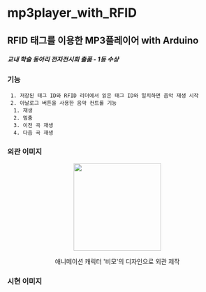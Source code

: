 # mp3player_with_RFID
## RFID 태그를 이용한 MP3플레이어 with Arduino
##### 교내 학술 동아리 전자전시회 출품 - 1등 수상

### 기능

```
 1. 저장된 태그 ID와 RFID 리더에서 읽은 태그 ID와 일치하면 음악 재생 시작
 2. 아날로그 버튼을 사용한 음악 컨트롤 기능
  1. 재생
  2. 멈춤
  3. 이전 곡 재생
  4. 다음 곡 재생
```
### 외관 이미지

<p align="center"><img src="https://www.google.com/imgres?imgurl=https%3A%2F%2Fmblogthumb-phinf.pstatic.net%2FMjAxOTExMTRfMTcg%2FMDAxNTczNzEzNDIwMzkx.NtThUWxkOC4HvPQeHiEnhifFhrP2UOFgvEf3iOg21M8g.PaBwdhsT-CI9mddL5zTFTGEWfNm2Dsql5WNl6MjbiP8g.JPEG.silverwingkj%2FBIMO_%25EB%25B9%2584%25EB%25AA%25A8.jpg%3Ftype%3Dw800&imgrefurl=https%3A%2F%2Fm.blog.naver.com%2Fsilverwingkj%2F221707685573&tbnid=09KIuhUOkJXf8M&vet=12ahUKEwiMxIDyp4vxAhXwzIsBHZyvAGwQMygCegUIARDRAQ..i&docid=-dm2z9ID6aJ1tM&w=596&h=817&q=%EB%B9%84%EB%AA%A8&ved=2ahUKEwiMxIDyp4vxAhXwzIsBHZyvAGwQMygCegUIARDRAQ" width=200></p>
<p align="center"> 애니메이션 캐릭터 '비모'의 디자인으로 외관 제작 </p>


### 시현 이미지

<p align="center"><img src="https://user-images.githubusercontent.com/83719746/121419511-feb59800-c9a6-11eb-8600-6893197eeb09.png width=200></p>

